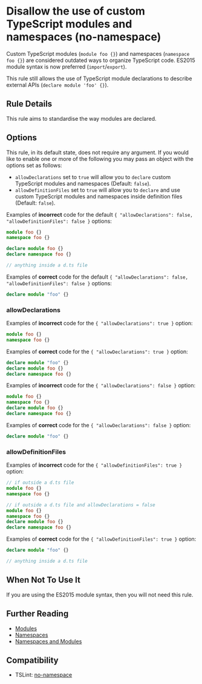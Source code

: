 # Disallow the use of custom TypeScript modules and namespaces (no-namespace)

Custom TypeScript modules (`module foo {}`) and namespaces (`namespace foo {}`) are considered outdated
ways to organize TypeScript code. ES2015 module syntax is now preferred (`import`/`export`).

This rule still allows the use of TypeScript module declarations to describe external APIs (`declare module 'foo' {}`).

## Rule Details

This rule aims to standardise the way modules are declared.

## Options

This rule, in its default state, does not require any argument. If you would like to enable one
or more of the following you may pass an object with the options set as follows:

-   `allowDeclarations` set to `true` will allow you to `declare` custom TypeScript modules and namespaces (Default: `false`).
-   `allowDefinitionFiles` set to `true` will allow you to `declare` and use custom TypeScript modules and namespaces
    inside definition files (Default: `false`).

Examples of **incorrect** code for the default `{ "allowDeclarations": false, "allowDefinitionFiles": false }` options:

```ts
module foo {}
namespace foo {}

declare module foo {}
declare namespace foo {}

// anything inside a d.ts file
```

Examples of **correct** code for the default `{ "allowDeclarations": false, "allowDefinitionFiles": false }` options:

```ts
declare module "foo" {}
```

### allowDeclarations

Examples of **incorrect** code for the `{ "allowDeclarations": true }` option:

```ts
module foo {}
namespace foo {}
```

Examples of **correct** code for the `{ "allowDeclarations": true }` option:

```ts
declare module "foo" {}
declare module foo {}
declare namespace foo {}
```

Examples of **incorrect** code for the `{ "allowDeclarations": false }` option:

```ts
module foo {}
namespace foo {}
declare module foo {}
declare namespace foo {}
```

Examples of **correct** code for the `{ "allowDeclarations": false }` option:

```ts
declare module "foo" {}
```

### allowDefinitionFiles

Examples of **incorrect** code for the `{ "allowDefinitionFiles": true }` option:

```ts
// if outside a d.ts file
module foo {}
namespace foo {}

// if outside a d.ts file and allowDeclarations = false
module foo {}
namespace foo {}
declare module foo {}
declare namespace foo {}
```

Examples of **correct** code for the `{ "allowDefinitionFiles": true }` option:

```ts
declare module "foo" {}

// anything inside a d.ts file
```

## When Not To Use It

If you are using the ES2015 module syntax, then you will not need this rule.

## Further Reading

-   [Modules](https://www.typescriptlang.org/docs/handbook/modules.html)
-   [Namespaces](https://www.typescriptlang.org/docs/handbook/namespaces.html)
-   [Namespaces and Modules](https://www.typescriptlang.org/docs/handbook/namespaces-and-modules.html)

## Compatibility

-   TSLint: [no-namespace](https://palantir.github.io/tslint/rules/no-namespace/)
